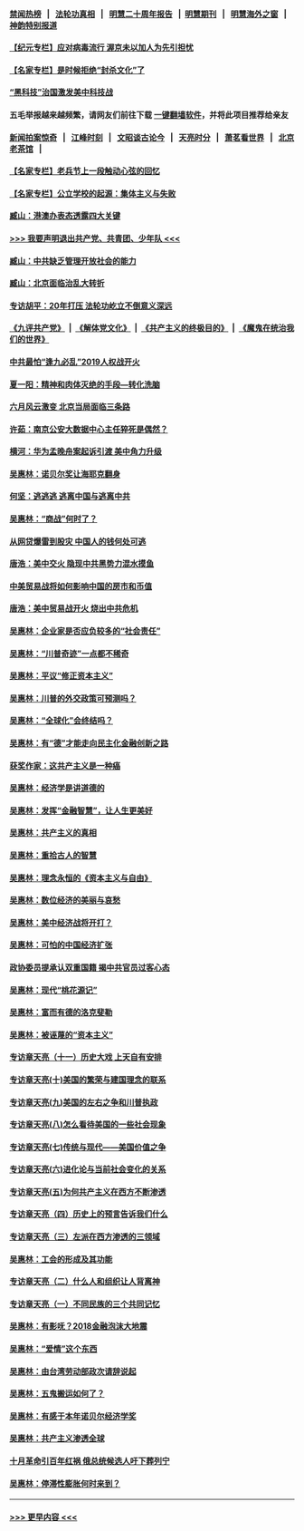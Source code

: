 #### [禁闻热榜](热点新闻.md?=0)  &nbsp;&nbsp;|&nbsp;&nbsp; [法轮功真相](https://github.com/gfw-breaker/truth/blob/master/README.md?=0) &nbsp;&nbsp;|&nbsp;&nbsp; [明慧二十周年报告](https://github.com/gfw-breaker/mh-reports/blob/master/README.md?=0) &nbsp;&nbsp;|&nbsp;&nbsp;[明慧期刊](https://github.com/gfw-breaker/mh-qikan) &nbsp;&nbsp;|&nbsp;&nbsp; [明慧海外之窗](https://github.com/gfw-breaker/mh-news/blob/master/README.md?=0) &nbsp;&nbsp;|&nbsp;&nbsp; [神韵特别报道](https://github.com/gfw-breaker/mh-news/blob/master/shenyun.md?=0)
#### [【纪元专栏】应对病毒流行 渥京未以加人为先引担忧](../pages/nsc423/n11875714.md?t=02270802) 
#### [【名家专栏】是时候拒绝“封杀文化”了](../pages/nsc423/n11814093.md?t=02270802) 
#### [“黑科技”治国激发美中科技战](../pages/nsc423/n11638056.md?t=02270802) 
#### 五毛举报越来越频繁，请网友们前往下载 [一键翻墙软件](https://github.com/gfw-breaker/ssr-accounts)，并将此项目推荐给亲友
#### [新闻拍案惊奇](https://github.com/gfw-breaker/banned-news/blob/master/pages/link4.md) &nbsp;&nbsp;|&nbsp;&nbsp; [江峰时刻](https://github.com/gfw-breaker/banned-news/blob/master/pages/link4.md) &nbsp;&nbsp;|&nbsp;&nbsp; [文昭谈古论今](https://github.com/gfw-breaker/banned-news/blob/master/pages/link4.md) &nbsp;&nbsp;|&nbsp;&nbsp; [天亮时分](https://github.com/gfw-breaker/banned-news/blob/master/pages/link4.md) &nbsp;&nbsp;|&nbsp;&nbsp; [萧茗看世界](https://github.com/gfw-breaker/banned-news/blob/master/pages/link4.md) &nbsp;&nbsp;|&nbsp;&nbsp; [北京老茶馆](https://github.com/gfw-breaker/banned-news/blob/master/pages/link4.md) &nbsp;&nbsp;|&nbsp;&nbsp; 
#### [【名家专栏】老兵节上一段触动心弦的回忆](../pages/nsc423/n11646016.md?t=02270802) 
#### [【名家专栏】公立学校的起源：集体主义与失败](../pages/nsc423/n11601833.md?t=02270802) 
#### [臧山：港澳办表态透露四大关键](../pages/nsc423/n11421628.md?t=02270802) 
#### [>>> 我要声明退出共产党、共青团、少年队 <<<](https://github.com/begood0513/goodnews/blob/master/quit/letter.md) 
#### [臧山：中共缺乏管理开放社会的能力](../pages/nsc423/n11407457.md?t=02270802) 
#### [臧山：北京面临治乱大转折](../pages/nsc423/n11406895.md?t=02270802) 
#### [专访胡平：20年打压 法轮功屹立不倒意义深远](../pages/nsc423/n11398800.md?t=02270802) 
#### [《九评共产党》](https://github.com/begood0513/9ping.md/blob/master/README.md) &nbsp;|&nbsp; [《解体党文化》](../../../../jtdwh.md/blob/master/README.md)  &nbsp;|&nbsp; [《共产主义的终极目的》](../../../../gczydzjmd.md/blob/master/README.md) &nbsp;|&nbsp; [《魔鬼在统治我们的世界》](../../../../mgztzwmdsj.md/blob/master/README.md) 
#### [中共最怕“逢九必乱”2019人权战开火](../pages/nsc423/n11385248.md?t=02270802) 
#### [夏一阳：精神和肉体灭绝的手段—转化洗脑](../pages/nsc423/n11368250.md?t=02270802) 
#### [六月风云激变 北京当局面临三条路](../pages/nsc423/n11313668.md?t=02270802) 
#### [许茹：南京公安大数据中心主任猝死是偶然？](../pages/nsc423/n11064744.md?t=02270802) 
#### [横河：华为孟晚舟案起诉引渡 美中角力升级](../pages/nsc423/n11027230.md?t=02270802) 
#### [吴惠林：诺贝尔奖让海耶克翻身](../pages/nsc423/n10890049.md?t=02270802) 
#### [何坚：逃逃逃 逃离中国与逃离中共](../pages/nsc423/n10592891.md?t=02270802) 
#### [吴惠林：“商战”何时了？](../pages/nsc423/n10573558.md?t=02270802) 
#### [从网贷爆雷到股灾 中国人的钱何处可逃](../pages/nsc423/n10572800.md?t=02270802) 
#### [唐浩：美中交火 隐现中共黑势力混水摸鱼](../pages/nsc423/n10544040.md?t=02270802) 
#### [中美贸易战将如何影响中国的房市和币值](../pages/nsc423/n10543697.md?t=02270802) 
#### [唐浩：美中贸易战开火 烧出中共危机](../pages/nsc423/n10540126.md?t=02270802) 
#### [吴惠林：企业家是否应负较多的“社会责任”](../pages/nsc423/n10535022.md?t=02270802) 
#### [吴惠林：“川普奇迹”一点都不稀奇](../pages/nsc423/n10512808.md?t=02270802) 
#### [吴惠林：平议“修正资本主义”](../pages/nsc423/n10495724.md?t=02270802) 
#### [吴惠林：川普的外交政策可预测吗？](../pages/nsc423/n10462387.md?t=02270802) 
#### [吴惠林：“全球化”会终结吗？](../pages/nsc423/n10452838.md?t=02270802) 
#### [吴惠林：有“德”才能走向民主化金融创新之路](../pages/nsc423/n10432292.md?t=02270802) 
#### [获奖作家：这共产主义是一种癌](../pages/nsc423/n10431541.md?t=02270802) 
#### [吴惠林：经济学是讲道德的](../pages/nsc423/n10398014.md?t=02270802) 
#### [吴惠林：发挥“金融智慧”，让人生更美好](../pages/nsc423/n10375019.md?t=02270802) 
#### [吴惠林：共产主义的真相](../pages/nsc423/n10351394.md?t=02270802) 
#### [吴惠林：重拾古人的智慧](../pages/nsc423/n10337691.md?t=02270802) 
#### [吴惠林：理念永恒的《资本主义与自由》](../pages/nsc423/n10316274.md?t=02270802) 
#### [吴惠林：数位经济的美丽与哀愁](../pages/nsc423/n10292946.md?t=02270802) 
#### [吴惠林：美中经济战将开打？](../pages/nsc423/n10258825.md?t=02270802) 
#### [吴惠林：可怕的中国经济扩张](../pages/nsc423/n10219147.md?t=02270802) 
#### [政协委员提承认双重国籍 揭中共官员过客心态](../pages/nsc423/n10208809.md?t=02270802) 
#### [吴惠林：现代“桃花源记”](../pages/nsc423/n10185234.md?t=02270802) 
#### [吴惠林：富而有德的洛克斐勒](../pages/nsc423/n10142264.md?t=02270802) 
#### [吴惠林：被诬蔑的“资本主义”](../pages/nsc423/n10124816.md?t=02270802) 
#### [专访章天亮（十一）历史大戏 上天自有安排](../pages/nsc423/n10094905.md?t=02270802) 
#### [专访章天亮(十)美国的繁荣与建国理念的联系](../pages/nsc423/n10094899.md?t=02270802) 
#### [专访章天亮(九)美国的左右之争和川普执政](../pages/nsc423/n10094889.md?t=02270802) 
#### [专访章天亮(八)怎么看待美国的一些社会现象](../pages/nsc423/n10094857.md?t=02270802) 
#### [专访章天亮(七)传统与现代——美国价值之争](../pages/nsc423/n10093140.md?t=02270802) 
#### [专访章天亮(六)进化论与当前社会变化的关系](../pages/nsc423/n10092036.md?t=02270802) 
#### [专访章天亮(五)为何共产主义在西方不断渗透](../pages/nsc423/n10083620.md?t=02270802) 
#### [专访章天亮（四）历史上的预言告诉我们什么](../pages/nsc423/n10083606.md?t=02270802) 
#### [专访章天亮（三）左派在西方渗透的三领域](../pages/nsc423/n10081115.md?t=02270802) 
#### [吴惠林：工会的形成及其功能](../pages/nsc423/n10080633.md?t=02270802) 
#### [专访章天亮（二）什么人和组织让人背离神](../pages/nsc423/n10076637.md?t=02270802) 
#### [专访章天亮（一）不同民族的三个共同记忆](../pages/nsc423/n10074188.md?t=02270802) 
#### [吴惠林：有影呒？2018金融泡沫大地震](../pages/nsc423/n10040534.md?t=02270802) 
#### [吴惠林：“爱情”这个东西](../pages/nsc423/n10019423.md?t=02270802) 
#### [吴惠林：由台湾劳动部政次请辞说起](../pages/nsc423/n9979679.md?t=02270802) 
#### [吴惠林：五鬼搬运如何了？](../pages/nsc423/n9925338.md?t=02270802) 
#### [吴惠林：有感于本年诺贝尔经济学奖](../pages/nsc423/n9871883.md?t=02270802) 
#### [吴惠林：共产主义渗透全球](../pages/nsc423/n9812748.md?t=02270802) 
#### [十月革命引百年红祸 俄总统候选人吁下葬列宁](../pages/nsc423/n9810182.md?t=02270802) 
#### [吴惠林：停滞性膨胀何时来到？](../pages/nsc423/n9764136.md?t=02270802) 

----
#### [ >>> 更早内容 <<< ](../indexes/nsc423-earlier.md)
